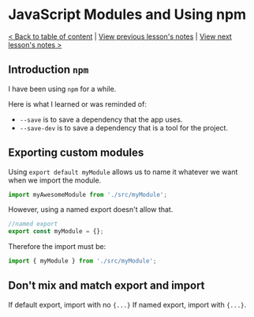 # JavaScript Modules and Using npm

[< Back to table of content](../README.md) |
[View previous lesson's notes](../12-Code.Quality.with.ESLint/Lesson.notes.md) |
[View next lesson's notes >](../14-ES6.Tooling/Lesson.notes.md)

## Introduction `npm`

I have been using `npm` for a while.

Here is what I learned or was reminded of:

- `--save` is to save a dependency that the app uses.
- `--save-dev` is to save a dependency that is a tool for the project.

## Exporting custom modules

Using `export default myModule` allows us to name it whatever we want when we import the module.

```js
import myAwesomeModule from './src/myModule';
```

However, using a named export doesn't allow that.

```js
//named export
export const myModule = {};
```

Therefore the import must be:

```js
import { myModule } from './src/myModule';
```

## Don't mix and match export and import

If default export, import with no `{...}`
If named export, import with `{...}`.
